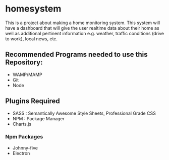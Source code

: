 # homesystem

This is a project about making a home monitoring system. This system will have a dashboard that will give the user realtime data about their home as well as additional pertinent information e.g. weather, traffic conditions (drive to work), local news, etc. 

## Recommended Programs needed to use this Repository:
* WAMP/MAMP
* Git
* Node

## Plugins Required
* SASS : Semantically Awesome Style Sheets, Professional Grade CSS
* NPM : Package Manager
* Charts.js

### Npm Packages
* Johnny-five
* Electron
